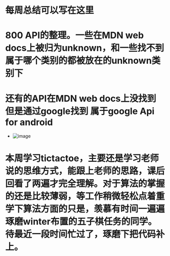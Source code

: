 # 每周总结可以写在这里
# 800 API的整理。一些在MDN web docs上被归为unknown，和一些找不到属于哪个类别的都被放在的unknown类别下
# 还有的API在MDN web docs上没找到 但是通过google找到 属于google Api for android
- ![image](https://github.com/vurtnr/Frontend-01-Template/blob/master/week10/800APIS.png)
# 本周学习tictactoe，主要还是学习老师说的思维方式，能跟上老师的思路，课后回看了两遍才完全理解。对于算法的掌握的还是比较薄弱，等工作稍微轻松点着重学下算法方面的只是，羡慕有时间一遍遍琢磨winter布置的五子棋任务的同学。待最近一段时间忙过了，琢磨下把代码补上。 